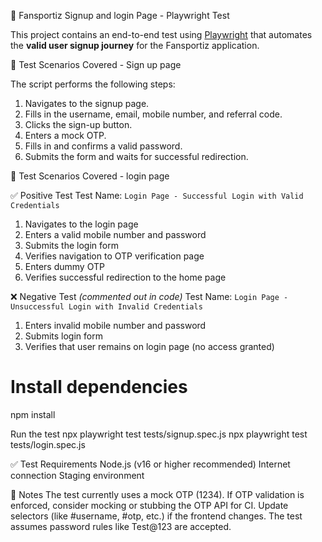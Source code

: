 🔐 Fansportiz Signup and login  Page - Playwright Test

This project contains an end-to-end test using [Playwright](https://playwright.dev/) that automates the **valid user signup journey** for the Fansportiz application.

📄 Test Scenarios Covered - Sign up page

The script performs the following steps:

1. Navigates to the signup page.
2. Fills in the username, email, mobile number, and referral code.
3. Clicks the sign-up button.
4. Enters a mock OTP.
5. Fills in and confirms a valid password.
6. Submits the form and waits for successful redirection.

📄 Test Scenarios Covered - login page

✅ Positive Test
Test Name: `Login Page - Successful Login with Valid Credentials`

1. Navigates to the login page
2. Enters a valid mobile number and password
3. Submits the login form
4. Verifies navigation to OTP verification page
5. Enters dummy OTP
6. Verifies successful redirection to the home page

❌ Negative Test *(commented out in code)*
Test Name: `Login Page - Unsuccessful Login with Invalid Credentials`

1. Enters invalid mobile number and password
2. Submits login form
3. Verifies that user remains on login page (no access granted)


# Install dependencies
npm install

Run the test
npx playwright test tests/signup.spec.js
npx playwright test tests/login.spec.js

✅ Test Requirements
Node.js (v16 or higher recommended)
Internet connection
Staging environment

🔐 Notes
The test currently uses a mock OTP (1234). If OTP validation is enforced, consider mocking or stubbing the OTP API for CI.
Update selectors (like #username, #otp, etc.) if the frontend changes.
The test assumes password rules like Test@123 are accepted.
